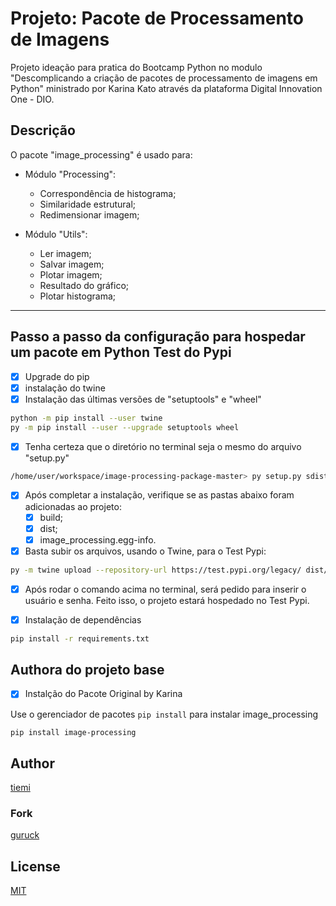 # Projeto: Pacote de Processamento de Imagens

Projeto ideação para pratica do Bootcamp Python no modulo "Descomplicando a criação de pacotes de processamento de imagens em Python" ministrado por Karina Kato através da plataforma Digital Innovation One - DIO.

## Descrição

O pacote "image_processing" é usado para:

- Módulo "Processing":
  - Correspondência de histograma;
  - Similaridade estrutural;
  - Redimensionar imagem;

- Módulo "Utils":
  - Ler imagem;
  - Salvar imagem;
  - Plotar imagem;
  - Resultado do gráfico;
  - Plotar histograma;

---------------------------------------------

## Passo a passo da configuração para hospedar um pacote em Python Test do Pypi
- [x] Upgrade do pip
- [x] instalação do twine
- [x] Instalação das últimas versões de "setuptools" e "wheel"

```bash
python -m pip install --user twine
py -m pip install --user --upgrade setuptools wheel
```

- [x] Tenha certeza que o diretório no terminal seja o mesmo do arquivo "setup.py"

```bash
/home/user/workspace/image-processing-package-master> py setup.py sdist bdist_wheel
```

- [x] Após completar a instalação, verifique se as pastas abaixo foram adicionadas ao projeto:
  - [x] build;
  - [x] dist;
  - [x] image_processing.egg-info.

- [x] Basta subir os arquivos, usando o Twine, para o Test Pypi:

```bash
py -m twine upload --repository-url https://test.pypi.org/legacy/ dist/*
```

- [x] Após rodar o comando acima no terminal, será pedido para inserir o usuário e senha. Feito isso, o projeto estará hospedado no Test Pypi.

- [x] Instalação de dependências

```bash
pip install -r requirements.txt
```

## Authora do projeto base

- [x] Instalção do Pacote Original by Karina

Use o gerenciador de pacotes ```pip install``` para instalar image_processing

```bash
pip install image-processing
```

## Author

[tiemi](https://github.com/tiemi/)

### Fork

[guruck](https://github.com/guruck)

## License

[MIT](https://choosealicense.com/licenses/mit/)
